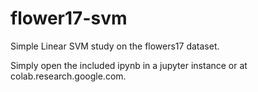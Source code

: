 # flower17-svm
Simple Linear SVM study on the flowers17 dataset.

Simply open the included ipynb in a jupyter instance or at colab.research.google.com.
